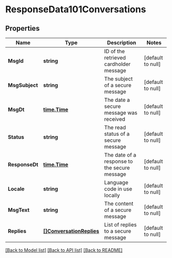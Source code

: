 # ResponseData101Conversations

## Properties
Name | Type | Description | Notes
------------ | ------------- | ------------- | -------------
**MsgId** | **string** | ID of the retrieved cardholder message | [default to null]
**MsgSubject** | **string** | The subject of a secure message | [default to null]
**MsgDt** | [**time.Time**](time.Time.md) | The date a secure message was received | [default to null]
**Status** | **string** | The read status of a secure message | [default to null]
**ResponseDt** | [**time.Time**](time.Time.md) | The date of a response to the secure message | [default to null]
**Locale** | **string** | Language code in use locally | [default to null]
**MsgText** | **string** | The content of a secure message | [default to null]
**Replies** | [**[]ConversationReplies**](Conversation_replies.md) | List of replies to a secure message | [default to null]

[[Back to Model list]](../README.md#documentation-for-models) [[Back to API list]](../README.md#documentation-for-api-endpoints) [[Back to README]](../README.md)


